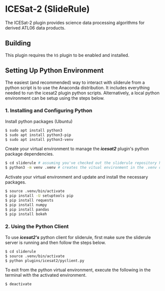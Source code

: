 ICESat-2 (SlideRule)
====================

The ICESat-2 plugin provides science data processing algorithms for derived ATL06 data products.

## Building

This plugin requires the `h5` plugin to be enabled and installed.

## Setting Up Python Environment

The easiest (and recommended) way to interact with sliderule from a python script is to use the Anaconda distribution.  It includes everything needed to run the icesat2 plugin python scripts.  Alternatively, a local python environment can be setup using the steps below.

### 1. Installing and Configuring Python

Install python packages (Ubuntu)
````bash
$ sudo apt install python3
$ sudo apt install python3-pip
$ sudo apt install python3-venv
````

Create your virtual environment to manage the ***icesat2*** plugin's python package dependencies.
````bash
$ cd sliderule # assuming you've checked out the sliderule repository here
$ python3 -m venv .venv # creates the vitual environment in the .venv directory
````

Activate your virtual environment and update and install the necessary packages.
````bash
$ source .venv/bin/activate
$ pip install -U setuptools pip
$ pip install requests
$ pip install numpy
$ pip install pandas
$ pip install bokeh
````

### 2. Using the Python Client

To use ***icesat2's*** python client for sliderule, first make sure the sliderule server is running and then follow the steps below.

````bash
$ cd sliderule
$ source .venv/bin/activate
$ python plugins/icesat2/pyclient.py
````

To exit from the python virtual environment, execute the following in the terminal with the activated environment.
````bash
$ deactivate
````
